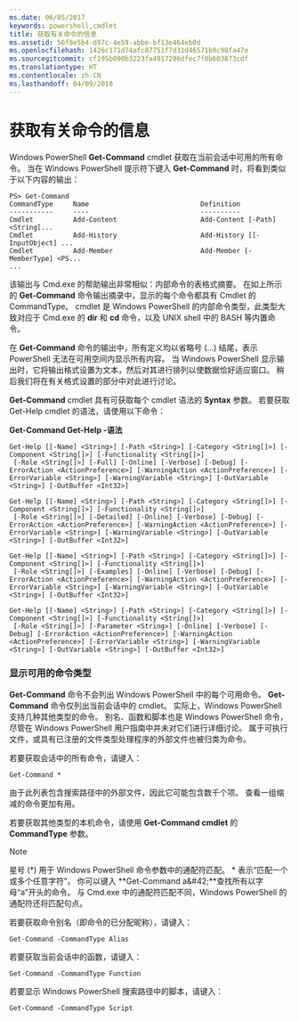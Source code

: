 ```yaml
---
ms.date: 06/05/2017
keywords: powershell,cmdlet
title: 获取有关命令的信息
ms.assetid: 56f8e5b4-d97c-4e59-abbe-bf13e464eb0d
ms.openlocfilehash: 1426c171d74afc87751f7d31d46571b9c98fa47e
ms.sourcegitcommit: cf195b090b3223fa4917206dfec7f0b603873cdf
ms.translationtype: HT
ms.contentlocale: zh-CN
ms.lasthandoff: 04/09/2018
---
```

# <a name="getting-information-about-commands"></a>获取有关命令的信息
Windows PowerShell **Get-Command** cmdlet 获取在当前会话中可用的所有命令。 当在 Windows PowerShell 提示符下键入 **Get-Command** 时，将看到类似于以下内容的输出：

```
PS> Get-Command
CommandType     Name                            Definition
-----------     ----                            ----------
Cmdlet          Add-Content                     Add-Content [-Path] <String[...
Cmdlet          Add-History                     Add-History [[-InputObject] ...
Cmdlet          Add-Member                      Add-Member [-MemberType] <PS...
...
```

该输出与 Cmd.exe 的帮助输出非常相似：内部命令的表格式摘要。 在如上所示的 **Get-Command** 命令输出摘录中，显示的每个命令都具有 Cmdlet 的 CommandType。 cmdlet 是 Windows PowerShell 的内部命令类型，此类型大致对应于 Cmd.exe 的 **dir** 和 **cd** 命令，以及 UNIX shell 中的 BASH 等内置命令。

在 **Get-Command** 命令的输出中，所有定义均以省略号 (...) 结尾，表示 PowerShell 无法在可用空间内显示所有内容。 当 Windows PowerShell 显示输出时，它将输出格式设置为文本，然后对其进行排列以使数据恰好适应窗口。 稍后我们将在有关格式设置的部分中对此进行讨论。

**Get-Command** cmdlet 具有可获取每个 cmdlet 语法的 **Syntax** 参数。 若要获取 Get-Help cmdlet 的语法，请使用以下命令：

**Get-Command Get-Help -语法**

```
Get-Help [[-Name] <String>] [-Path <String>] [-Category <String[]>] [-Component <String[]>] [-Functionality <String[]>]
 [-Role <String[]>] [-Full] [-Online] [-Verbose] [-Debug] [-ErrorAction <ActionPreference>] [-WarningAction <ActionPreference>] [-ErrorVariable <String>] [-WarningVariable <String>] [-OutVariable <String>] [-OutBuffer <Int32>]

Get-Help [[-Name] <String>] [-Path <String>] [-Category <String[]>] [-Component <String[]>] [-Functionality <String[]>]
 [-Role <String[]>] [-Detailed] [-Online] [-Verbose] [-Debug] [-ErrorAction <ActionPreference>] [-WarningAction <ActionPreference>] [-ErrorVariable <String>] [-WarningVariable <String>] [-OutVariable <String>] [-OutBuffer <Int32>]

Get-Help [[-Name] <String>] [-Path <String>] [-Category <String[]>] [-Component <String[]>] [-Functionality <String[]>]
 [-Role <String[]>] [-Examples] [-Online] [-Verbose] [-Debug] [-ErrorAction <ActionPreference>] [-WarningAction <ActionPreference>] [-ErrorVariable <String>] [-WarningVariable <String>] [-OutVariable <String>] [-OutBuffer <Int32>]

Get-Help [[-Name] <String>] [-Path <String>] [-Category <String[]>] [-Component <String[]>] [-Functionality <String[]>]
 [-Role <String[]>] [-Parameter <String>] [-Online] [-Verbose] [-Debug] [-ErrorAction <ActionPreference>] [-WarningAction <ActionPreference>] [-ErrorVariable <String>] [-WarningVariable <String>] [-OutVariable <String>] [-OutBuffer <Int32>]
```

### <a name="displaying-available-command-types"></a>显示可用的命令类型
**Get-Command** 命令不会列出 Windows PowerShell 中的每个可用命令。 **Get-Command** 命令仅列出当前会话中的 cmdlet。 实际上，Windows PowerShell 支持几种其他类型的命令。 别名、函数和脚本也是 Windows PowerShell 命令，尽管在 Windows PowerShell 用户指南中并未对它们进行详细讨论。 属于可执行文件，或具有已注册的文件类型处理程序的外部文件也被归类为命令。

若要获取会话中的所有命令，请键入：

```
Get-Command *
```

由于此列表包含搜索路径中的外部文件，因此它可能包含数千个项。 查看一组缩减的命令更加有用。

若要获取其他类型的本机命令，请使用 **Get-Command cmdlet** 的 **CommandType** 参数。

> [!NOTE]
> 星号 (\*) 用于 Windows PowerShell 命令参数中的通配符匹配。 \* 表示“匹配一个或多个任意字符”。 你可以键入 **Get-Command a\&#42;**查找所有以字母“a”开头的命令。 与 Cmd.exe 中的通配符匹配不同，Windows PowerShell 的通配符还将匹配句点。

若要获取命令别名（即命令的已分配昵称），请键入：

```
Get-Command -CommandType Alias
```

若要获取当前会话中的函数，请键入：

```
Get-Command -CommandType Function
```

若要显示 Windows PowerShell 搜索路径中的脚本，请键入：

```
Get-Command -CommandType Script
```